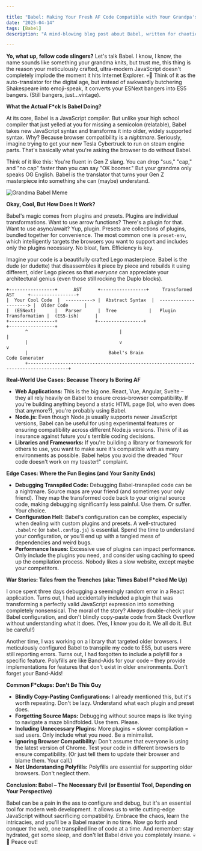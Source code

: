 ```yaml
---

title: "Babel: Making Your Fresh AF Code Compatible with Your Grandpa's Toaster (and Everything Else)"
date: "2025-04-14"
tags: [Babel]
description: "A mind-blowing blog post about Babel, written for chaotic Gen Z engineers."

---
```


**Yo, what up, fellow code slingers?** Let's talk Babel. I know, I know, the name sounds like something your grandma knits, but trust me, this thing is the reason your meticulously crafted, ultra-modern JavaScript doesn't completely implode the moment it hits Internet Explorer. 💀🙏 Think of it as the auto-translator for the digital age, but instead of awkwardly butchering Shakespeare into emoji-speak, it converts your ESNext bangers into ES5 bangers. (Still bangers, just...vintage).

**What the Actual F*ck Is Babel Doing?**

At its core, Babel is a JavaScript compiler. But unlike your high school compiler that just yelled at you for missing a semicolon (relatable), Babel takes new JavaScript syntax and transforms it into older, widely supported syntax. Why? Because browser compatibility is a *nightmare*. Seriously, imagine trying to get your new Tesla Cybertruck to run on steam engine parts. That's basically what you're asking the browser to do without Babel.

Think of it like this: You're fluent in Gen Z slang. You can drop "sus," "cap," and "no cap" faster than you can say "OK boomer." But your grandma only speaks OG English. Babel is the translator that turns your Gen Z masterpiece into something she can (maybe) understand.

![Grandma Babel Meme](https://i.kym-cdn.com/photos/images/newsfeed/001/475/251/4ff.jpg)

**Okay, Cool, But How Does It Work?**

Babel's magic comes from plugins and presets. Plugins are individual transformations. Want to use arrow functions? There's a plugin for that. Want to use async/await? Yup, plugin. Presets are collections of plugins, bundled together for convenience. The most common one is `preset-env`, which intelligently targets the browsers you want to support and includes only the plugins necessary. No bloat, fam. Efficiency is key.

Imagine your code is a beautifully crafted Lego masterpiece. Babel is the dude (or dudette) that disassembles it piece by piece and rebuilds it using different, older Lego pieces so that *everyone* can appreciate your architectural genius (even those still rocking the Duplo blocks).

```ascii
+-----------------+      AST      +-----------------+     Transformed AST     +-----------------+
|  Your Cool Code  |  ----------> |  Abstract Syntax  |  ---------------------> |  Older Code      |
|  (ESNext)       |   Parser      |  Tree            |   Plugin Transformation |  (ES5-ish)      |
+-----------------+              +-----------------+                           +-----------------+
       ^                                  |                                        |
       |                                  v                                        v
       |                              Babel's Brain                             Code Generator
       +-------------------------------------------------------------------------------------+
```

**Real-World Use Cases: Because Theory Is Boring AF**

*   **Web Applications:** This is the big one. React, Vue, Angular, Svelte – they all rely heavily on Babel to ensure cross-browser compatibility. If you're building anything beyond a static HTML page (lol, who even does that anymore?), you're probably using Babel.
*   **Node.js:** Even though Node.js usually supports newer JavaScript versions, Babel can be useful for using experimental features or ensuring compatibility across different Node.js versions. Think of it as insurance against future you's terrible coding decisions.
*   **Libraries and Frameworks:** If you're building a library or framework for others to use, you want to make sure it's compatible with as many environments as possible. Babel helps you avoid the dreaded "Your code doesn't work on my toaster!" complaint.

**Edge Cases: Where the Fun Begins (and Your Sanity Ends)**

*   **Debugging Transpiled Code:** Debugging Babel-transpiled code can be a nightmare. Source maps are your friend (and sometimes your only friend). They map the transformed code back to your original source code, making debugging significantly less painful. Use them. Or suffer. Your choice.
*   **Configuration Hell:** Babel's configuration can be complex, especially when dealing with custom plugins and presets. A well-structured `.babelrc` (or `babel.config.js`) is essential. Spend the time to understand your configuration, or you'll end up with a tangled mess of dependencies and weird bugs.
*   **Performance Issues:** Excessive use of plugins can impact performance. Only include the plugins you need, and consider using caching to speed up the compilation process. Nobody likes a slow website, except maybe your competitors.

**War Stories: Tales from the Trenches (aka: Times Babel F*cked Me Up)**

I once spent three days debugging a seemingly random error in a React application. Turns out, I had accidentally included a plugin that was transforming a perfectly valid JavaScript expression into something completely nonsensical. The moral of the story? *Always* double-check your Babel configuration, and don't blindly copy-paste code from Stack Overflow without understanding what it does. (Yes, I know you do it. We all do it. But be careful!)

Another time, I was working on a library that targeted older browsers. I meticulously configured Babel to transpile my code to ES5, but users were still reporting errors. Turns out, I had forgotten to include a polyfill for a specific feature. Polyfills are like Band-Aids for your code – they provide implementations for features that don't exist in older environments. Don't forget your Band-Aids!

**Common F*ckups: Don't Be This Guy**

*   **Blindly Copy-Pasting Configurations:** I already mentioned this, but it's worth repeating. Don't be lazy. Understand what each plugin and preset does.
*   **Forgetting Source Maps:** Debugging without source maps is like trying to navigate a maze blindfolded. Use them. Please.
*   **Including Unnecessary Plugins:** More plugins = slower compilation = sad users. Only include what you need. Be a minimalist.
*   **Ignoring Browser Compatibility:** Don't assume that everyone is using the latest version of Chrome. Test your code in different browsers to ensure compatibility. (Or just tell them to update their browser and blame them. Your call.)
*   **Not Understanding Polyfills:** Polyfills are essential for supporting older browsers. Don't neglect them.

**Conclusion: Babel – The Necessary Evil (or Essential Tool, Depending on Your Perspective)**

Babel can be a pain in the ass to configure and debug, but it's an essential tool for modern web development. It allows us to write cutting-edge JavaScript without sacrificing compatibility. Embrace the chaos, learn the intricacies, and you'll be a Babel master in no time. Now go forth and conquer the web, one transpiled line of code at a time. And remember: stay hydrated, get some sleep, and don't let Babel drive you completely insane. 💀🙏 Peace out!
